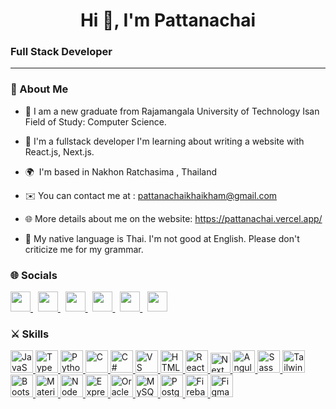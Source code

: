 <h1 align="center">Hi 👋, I'm Pattanachai</h1>

### Full Stack Developer
----------------------------

### 🚀 About Me

*  💬  I am a new graduate from Rajamangala University of Technology Isan Field of Study: Computer Science. <br>

*  📌  I'm a fullstack developer I'm learning about writing a website with React.js, Next.js.

*  🌍  I'm based in Nakhon Ratchasima , Thailand

*  ✉️  You can contact me at : <a>pattanachaikhaikham@gmail.com</a>

*  🌐  More details about me on the website: <a>https://pattanachai.vercel.app/</a>

*  💬  My native language is Thai. I'm not good at English. Please don't criticize me for my grammar.


### 🌐 Socials 

<p align="left"> 
  <a href="https://discord.com/users/623183386680360963" target="_blank" rel="noreferrer"> 
    <picture> 
      <source media="(prefers-color-scheme: dark)" srcset="https://raw.githubusercontent.com/danielcranney/readme-generator/main/public/icons/socials/discord-dark.svg" /> 
      <source media="(prefers-color-scheme: light)" srcset="https://raw.githubusercontent.com/danielcranney/readme-generator/main/public/icons/socials/discord.svg" /> 
      <img src="https://raw.githubusercontent.com/danielcranney/readme-generator/main/public/icons/socials/discord.svg" width="32" height="32" /> 
    </picture> 
  </a>
  &nbsp;
  <a href="https://www.facebook.com/Pattanachai.Khaikham" target="_blank" rel="noreferrer"> 
    <picture> <source media="(prefers-color-scheme: dark)" srcset="https://raw.githubusercontent.com/danielcranney/readme-generator/main/public/icons/socials/facebook-dark.svg" /> 
      <source media="(prefers-color-scheme: light)" srcset="https://raw.githubusercontent.com/danielcranney/readme-generator/main/public/icons/socials/facebook.svg" /> 
      <img src="https://raw.githubusercontent.com/danielcranney/readme-generator/main/public/icons/socials/facebook.svg" width="32" height="32" /> 
    </picture> 
  </a>
  &nbsp;
  <a href="https://www.github.com/ice-pattanachai" target="_blank" rel="noreferrer"> 
    <picture> 
      <source media="(prefers-color-scheme: dark)" srcset="https://raw.githubusercontent.com/danielcranney/readme-generator/main/public/icons/socials/github-dark.svg" /> 
      <source media="(prefers-color-scheme: light)" srcset="https://raw.githubusercontent.com/danielcranney/readme-generator/main/public/icons/socials/github.svg" /> 
      <img src="https://raw.githubusercontent.com/danielcranney/readme-generator/main/public/icons/socials/github.svg" width="32" height="32" /> 
    </picture> 
  </a>
  &nbsp;
  <a href="https://www.x.com/pattanachai29" target="_blank" rel="noreferrer"> 
    <picture> 
      <source media="(prefers-color-scheme: dark)" srcset="https://raw.githubusercontent.com/danielcranney/readme-generator/main/public/icons/socials/twitter-dark.svg" /> 
      <source media="(prefers-color-scheme: light)" srcset="https://raw.githubusercontent.com/danielcranney/readme-generator/main/public/icons/socials/twitter.svg" /> 
      <img src="https://raw.githubusercontent.com/danielcranney/readme-generator/main/public/icons/socials/twitter.svg" width="32" height="32" /> 
    </picture> 
  </a>
  &nbsp;
  <a href="https://www.youtube.com/@pattanachai-oe8wt" target="_blank" rel="noreferrer"> 
    <picture> 
      <source media="(prefers-color-scheme: dark)" srcset="https://raw.githubusercontent.com/danielcranney/readme-generator/main/public/icons/socials/youtube-dark.svg" /> 
      <source media="(prefers-color-scheme: light)" srcset="https://raw.githubusercontent.com/danielcranney/readme-generator/main/public/icons/socials/youtube.svg" /> 
      <img src="https://raw.githubusercontent.com/danielcranney/readme-generator/main/public/icons/socials/youtube.svg" width="32" height="32" /> 
    </picture> 
  </a>
  &nbsp;
  <a href="http://www.instagram.com/ice.pattanachai" target="_blank" rel="noreferrer"> 
    <picture> 
      <source media="(prefers-color-scheme: dark)" srcset="https://raw.githubusercontent.com/danielcranney/readme-generator/main/public/icons/socials/instagram-dark.svg" /> 
      <source media="(prefers-color-scheme: light)" srcset="https://raw.githubusercontent.com/danielcranney/readme-generator/main/public/icons/socials/instagram.svg" /> 
      <img src="https://raw.githubusercontent.com/danielcranney/readme-generator/main/public/icons/socials/instagram.svg" width="32" height="32" /> 
    </picture> 
  </a>
</p>


### ⚔️ Skills

<p align="left">
  <a href="https://developer.mozilla.org/en-US/docs/Web/JavaScript" target="_blank" rel="noreferrer">
    <picture>
      <img src="https://raw.githubusercontent.com/danielcranney/readme-generator/main/public/icons/skills/javascript-colored.svg" width="36" height="36" alt="JavaScript" />
    </picture> 
  </a> 

  <a href="https://www.typescriptlang.org/" target="_blank" rel="noreferrer">
    <picture>
      <img src="https://raw.githubusercontent.com/danielcranney/readme-generator/main/public/icons/skills/typescript-colored.svg" width="36" height="36" alt="TypeScript" />
    </picture> 
  </a> 
  
  <a href="https://www.python.org/" target="_blank" rel="noreferrer">
    <picture>
      <img src="https://raw.githubusercontent.com/danielcranney/readme-generator/main/public/icons/skills/python-colored.svg" width="36" height="36" alt="Python" />
    </picture> 
  </a> 
  
  <a href="https://docs.microsoft.com/en-us/cpp/?view=msvc-170" target="_blank" rel="noreferrer">
    <picture>
      <img src="https://raw.githubusercontent.com/danielcranney/readme-generator/main/public/icons/skills/c-colored.svg" width="36" height="36" alt="C" />
    </picture>
  </a>
  
  <a href="https://docs.microsoft.com/en-us/dotnet/csharp/" target="_blank" rel="noreferrer">
    <picture>
      <img src="https://raw.githubusercontent.com/danielcranney/readme-generator/main/public/icons/skills/csharp-colored.svg" width="36" height="36" alt="C#" />
    </picture>
  </a>

  <a href="https://code.visualstudio.com/" target="_blank" rel="noreferrer">
    <picture>
      <img src="https://raw.githubusercontent.com/danielcranney/readme-generator/main/public/icons/skills/visualstudiocode.svg" width="36" height="36" alt="VS Code" />
    </picture>
  </a>

  <a href="https://developer.mozilla.org/en-US/docs/Glossary/HTML5" target="_blank" rel="noreferrer">
    <picture>
      <img src="https://raw.githubusercontent.com/danielcranney/readme-generator/main/public/icons/skills/html5-colored.svg" width="36" height="36" alt="HTML5" />
    </picture>
  </a>

  <a href="https://reactjs.org/" target="_blank" rel="noreferrer">
    <picture>
      <img src="https://raw.githubusercontent.com/danielcranney/readme-generator/main/public/icons/skills/react-colored.svg" width="36" height="36" alt="React" />
    </picture>
  </a>

  <a href="https://nextjs.org/docs" target="_blank" rel="noreferrer">
    <picture>
      <source media="(prefers-color-scheme: dark)" 
        srcset="https://raw.githubusercontent.com/danielcranney/readme-generator/main/public/icons/skills/nextjs.svg" /> 
      <source media="(prefers-color-scheme: light)" 
        srcset="https://raw.githubusercontent.com/danielcranney/readme-generator/main/public/icons/skills/nextjs-colored.svg" /> 
      <img src="https://raw.githubusercontent.com/danielcranney/readme-generator/main/public/icons/skills/nextjs-colored.svg" width="32"  height="32" alt="NextJs" />
    </picture>
  </a>

  <a href="https://angular.io/" target="_blank" rel="noreferrer">
    <picture>
      <img src="https://raw.githubusercontent.com/danielcranney/readme-generator/main/public/icons/skills/angularjs-colored.svg" width="36" height="36" alt="Angular" />
    </picture>
  </a>

  <a href="https://sass-lang.com/" target="_blank" rel="noreferrer">
    <picture>
      <img src="https://raw.githubusercontent.com/danielcranney/readme-generator/main/public/icons/skills/sass-colored.svg" width="36" height="36" alt="Sass" />
    </picture>
  </a>

  <a href="https://tailwindcss.com/" target="_blank" rel="noreferrer">
    <picture>
      <img src="https://raw.githubusercontent.com/danielcranney/readme-generator/main/public/icons/skills/tailwindcss-colored.svg" width="36" height="36" alt="TailwindCSS" />
    </picture>
  </a>

  <a href="https://getbootstrap.com/" target="_blank" rel="noreferrer">
    <picture>
      <img src="https://raw.githubusercontent.com/danielcranney/readme-generator/main/public/icons/skills/bootstrap-colored.svg" width="36" height="36" alt="Bootstrap" />
    </picture>
  </a>

  <a href="https://mui.com/" target="_blank" rel="noreferrer">
    <picture>
      <img src="https://raw.githubusercontent.com/danielcranney/readme-generator/main/public/icons/skills/materialui-colored.svg" width="36" height="36" alt="Material UI" />
    </picture>
  </a>

  <a href="https://nodejs.org/en/" target="_blank" rel="noreferrer">
    <picture>
      <img src="https://raw.githubusercontent.com/danielcranney/readme-generator/main/public/icons/skills/nodejs-colored.svg" width="36" height="36" alt="NodeJS" />
    </picture>
  </a>

  <a href="https://expressjs.com/" target="_blank" rel="noreferrer">
    <picture>
      <source media="(prefers-color-scheme: dark)" 
        srcset="https://raw.githubusercontent.com/danielcranney/readme-generator/main/public/icons/skills/express.svg" /> 
      <source media="(prefers-color-scheme: light)" 
        srcset="https://raw.githubusercontent.com/danielcranney/readme-generator/main/public/icons/skills/express-colored.svg" /> 
      <img src="https://raw.githubusercontent.com/danielcranney/readme-generator/main/public/icons/skills/express-colored.svg" width="36" height="36" alt="Express" />
    </picture>
  </a>

  <a href="https://www.oracle.com/uk/index.html" target="_blank" rel="noreferrer">
    <picture>
      <img src="https://raw.githubusercontent.com/danielcranney/readme-generator/main/public/icons/skills/oracle-colored.svg" width="36" height="36" alt="Oracle" />
    </picture>
  </a>

  <a href="https://www.mysql.com/" target="_blank" rel="noreferrer">
    <picture>
      <img src="https://raw.githubusercontent.com/danielcranney/readme-generator/main/public/icons/skills/mysql-colored.svg" width="36" height="36" alt="MySQL" />
    </picture>
  </a>

  <a href="https://www.postgresql.org/" target="_blank" rel="noreferrer">
    <picture>
      <img src="https://raw.githubusercontent.com/danielcranney/readme-generator/main/public/icons/skills/postgresql-colored.svg" width="36" height="36" alt="PostgreSQL" />
    </picture>
  </a>

  <a href="https://firebase.google.com/" target="_blank" rel="noreferrer">
    <picture>
      <img src="https://raw.githubusercontent.com/danielcranney/readme-generator/main/public/icons/skills/firebase-colored.svg" width="36" height="36" alt="Firebase" />
    </picture>
  </a>

  <a href="https://www.figma.com/" target="_blank" rel="noreferrer">
    <picture>
      <img src="https://raw.githubusercontent.com/danielcranney/readme-generator/main/public/icons/skills/figma-colored.svg" width="36" height="36" alt="Figma" />
    </picture>
  </a>
</p>

